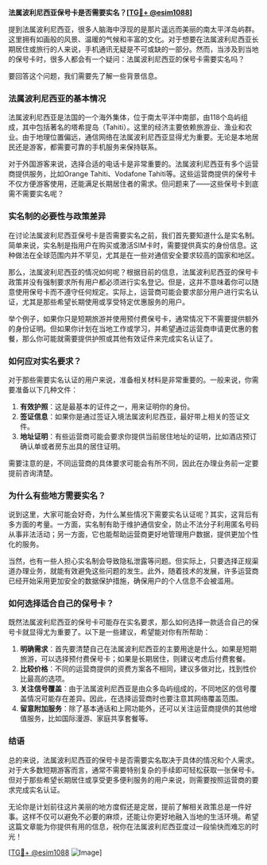**法属波利尼西亚保号卡是否需要实名？[[TG💪+ @esim1088](https://t.me/s/esim1088)]**

提到法属波利尼西亚，很多人脑海中浮现的是那片遥远而美丽的南太平洋岛屿群。这里拥有如画般的风景、温暖的气候和丰富的文化。对于想要在法属波利尼西亚长期居住或旅行的人来说，手机通讯无疑是不可或缺的一部分。然而，当涉及到当地的保号卡时，很多人都会有一个疑问：法属波利尼西亚的保号卡需要实名吗？

要回答这个问题，我们需要先了解一些背景信息。

### 法属波利尼西亚的基本情况

法属波利尼西亚是法国的一个海外集体，位于南太平洋中南部，由118个岛屿组成，其中包括著名的塔希提岛（Tahiti）。这里的经济主要依赖旅游业、渔业和农业。由于地理位置偏远，通信网络在法属波利尼西亚显得尤为重要。无论是本地居民还是游客，都需要可靠的手机服务来保持联系。

对于外国游客来说，选择合适的电话卡是非常重要的。法属波利尼西亚有多个运营商提供服务，比如Orange Tahiti、Vodafone Tahiti等。这些运营商提供的保号卡不仅方便游客使用，还能满足长期居住者的需求。但问题来了——这些保号卡到底需不需要实名呢？

### 实名制的必要性与政策差异

在讨论法属波利尼西亚保号卡是否需要实名之前，我们首先要知道什么是实名制。简单来说，实名制是指用户在购买或激活SIM卡时，需要提供真实的身份信息。这种做法在全球范围内并不罕见，尤其是在一些对通信安全要求较高的国家和地区。

那么，法属波利尼西亚的情况如何呢？根据目前的信息，法属波利尼西亚的保号卡政策并没有强制要求所有用户都必须进行实名登记。但是，这并不意味着你可以随意使用保号卡而不遵守任何规定。实际上，运营商可能会要求部分用户进行实名认证，尤其是那些希望长期使用或享受特定优惠服务的用户。

举个例子，如果你只是短期旅游并使用预付费保号卡，通常情况下不需要提供额外的身份证明。但如果你计划在当地工作或学习，并希望通过运营商申请更优惠的套餐，那么你可能就需要提供护照或其他有效证件来完成实名认证了。

### 如何应对实名要求？

对于那些需要实名认证的用户来说，准备相关材料是非常重要的。一般来说，你需要准备以下几种文件：

1. **有效护照**：这是最基本的证件之一，用来证明你的身份。
2. **签证信息**：如果你是通过签证入境法属波利尼西亚，最好带上相关的签证文件。
3. **地址证明**：有些运营商可能会要求你提供当前居住地址的证明，比如酒店预订确认单或者房东出具的居住证明。

需要注意的是，不同运营商的具体要求可能会有所不同，因此在办理业务前一定要提前咨询清楚。

### 为什么有些地方需要实名？

说到这里，大家可能会好奇，为什么某些情况下需要实名认证呢？其实，这背后有多方面的考量。一方面，实名制有助于维护通信安全，防止不法分子利用匿名号码从事非法活动；另一方面，它也能帮助运营商更好地管理用户数据，提供更加个性化的服务。

当然，也有一些人担心实名制会导致隐私泄露等问题。但实际上，只要选择正规渠道办理业务，就能有效避免这些问题的发生。此外，随着技术的发展，许多运营商已经开始采用更加安全的数据保护措施，确保用户的个人信息不会被滥用。

### 如何选择适合自己的保号卡？

既然法属波利尼西亚的保号卡可能存在实名要求，那么如何选择一款适合自己的保号卡就显得尤为重要了。以下是一些建议，希望能对你有所帮助：

1. **明确需求**：首先要清楚自己在法属波利尼西亚的主要用途是什么。如果是短期旅游，可以选择预付费保号卡；如果是长期居住，则建议考虑后付费套餐。
2. **比较价格**：不同的运营商提供的资费方案各不相同，建议多做对比，找到性价比最高的选项。
3. **关注信号覆盖**：由于法属波利尼西亚是由众多岛屿组成的，不同地区的信号覆盖情况可能存在差异。因此，在选择运营商时也要注意其网络覆盖范围。
4. **留意附加服务**：除了基本通话和上网功能外，还可以关注运营商提供的其他增值服务，比如国际漫游、家庭共享套餐等。

### 结语

总的来说，法属波利尼西亚的保号卡是否需要实名取决于具体的情况和个人需求。对于大多数短期游客而言，通常不需要特别复杂的手续即可轻松获取一张保号卡。但对于那些希望长期居住或享受更多便利服务的用户来说，则需要按照运营商的要求完成实名认证。

无论你是计划前往这片美丽的地方度假还是定居，提前了解相关政策总是一件好事。这样不仅可以避免不必要的麻烦，还能让你更好地融入当地的生活环境。希望这篇文章能为你提供有用的信息，祝你在法属波利尼西亚度过一段愉快而难忘的时光！

[[TG💪+ @esim1088](https://t.me/s/esim1088) ![Image](https://i.postimg.cc/4NQfJmqS/Snipaste-2025-05-13-00-14-12.png)]